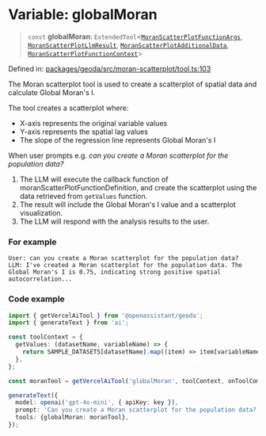 # Variable: globalMoran

> `const` **globalMoran**: `ExtendedTool`\<[`MoranScatterPlotFunctionArgs`](../type-aliases/MoranScatterPlotFunctionArgs.md), [`MoranScatterPlotLlmResult`](../type-aliases/MoranScatterPlotLlmResult.md), [`MoranScatterPlotAdditionalData`](../type-aliases/MoranScatterPlotAdditionalData.md), [`MoranScatterPlotFunctionContext`](../type-aliases/MoranScatterPlotFunctionContext.md)\>

Defined in: [packages/geoda/src/moran-scatterplot/tool.ts:103](https://github.com/GeoDaCenter/openassistant/blob/36f516b8229288259590b2d9dab3b10cbfc3cbfd/packages/geoda/src/moran-scatterplot/tool.ts#L103)

The Moran scatterplot tool is used to create a scatterplot of spatial data and calculate Global Moran's I.

The tool creates a scatterplot where:
- X-axis represents the original variable values
- Y-axis represents the spatial lag values
- The slope of the regression line represents Global Moran's I

When user prompts e.g. *can you create a Moran scatterplot for the population data?*

1. The LLM will execute the callback function of moranScatterPlotFunctionDefinition, and create the scatterplot using the data retrieved from `getValues` function.
2. The result will include the Global Moran's I value and a scatterplot visualization.
3. The LLM will respond with the analysis results to the user.

### For example
```
User: can you create a Moran scatterplot for the population data?
LLM: I've created a Moran scatterplot for the population data. The Global Moran's I is 0.75, indicating strong positive spatial autocorrelation...
```

### Code example
```typescript
import { getVercelAiTool } from '@openassistant/geoda';
import { generateText } from 'ai';

const toolContext = {
  getValues: (datasetName, variableName) => {
    return SAMPLE_DATASETS[datasetName].map((item) => item[variableName]);
  },
};

const moranTool = getVercelAiTool('globalMoran', toolContext, onToolCompleted);

generateText({
  model: openai('gpt-4o-mini', { apiKey: key }),
  prompt: 'Can you create a Moran scatterplot for the population data?',
  tools: {globalMoran: moranTool},
});
```

